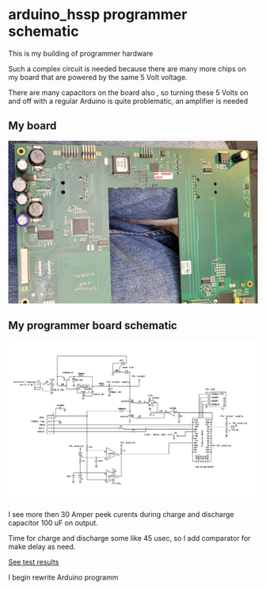 # arduino_hssp programmer schematic

This is  my building of programmer hardware 

Such a complex circuit is needed because there are many more chips on my board that are powered by the same 5 Volt voltage. 

There are  many capacitors on the board also , so turning these 5 Volts on and off with a regular Arduino is quite problematic, an amplifier is needed


## My board

![](./my%20target%20board.jpg)

## My programmer board schematic

![](./programmer_V2.jpg)

I see more then 30 Amper peek curents during charge and discharge capacitor 100 uF on output.

Time for charge and discharge some like 45 usec, so I add comparator for make delay as need.

[See test results](/test_result/README.md)

I begin rewrite Arduino programm 